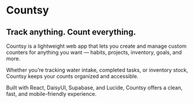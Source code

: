 # Countsy

## Track anything. Count everything.

Countsy is a lightweight web app that lets you create and manage custom counters for anything you want — habits, projects, inventory, goals, and more.

Whether you’re tracking water intake, completed tasks, or inventory stock, Countsy keeps your counts organized and accessible.

Built with React, DaisyUI, Supabase, and Lucide, Countsy offers a clean, fast, and mobile-friendly experience.
